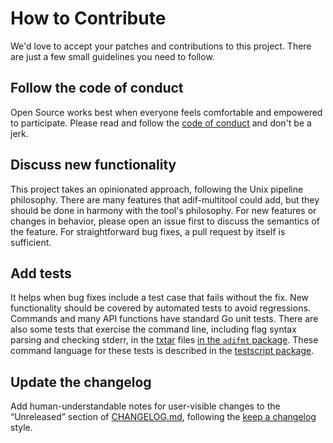 # How to Contribute

We'd love to accept your patches and contributions to this project. There are
just a few small guidelines you need to follow.

## Follow the code of conduct

Open Source works best when everyone feels comfortable and empowered to
participate. Please read and follow the [code of conduct](CODE_OF_CONDUCT.md)
and don't be a jerk.

## Discuss new functionality

This project takes an opinionated approach, following the Unix pipeline
philosophy. There are many features that adif-multitool could add, but they
should be done in harmony with the tool's philosophy. For new features or
changes in behavior, please open an issue first to discuss the semantics of the
feature. For straightforward bug fixes, a pull request by itself is sufficient.

## Add tests

It helps when bug fixes include a test case that fails without the fix.
New functionality should be covered by automated tests to avoid regressions.
Commands and many API functions have standard Go unit tests.  There are also
some tests that exercise the command line, including flag syntax parsing and
checking stderr, in the [txtar](https://pkg.go.dev/golang.org/x/tools/txtar)
files [in the `adifmt` package](./adifmt/testdata).  These command language for
these tests is described in the
[testscript package](https://pkg.go.dev/github.com/rogpeppe/go-internal@v1.12.0/testscript).

## Update the changelog

Add human-understandable notes for user-visible changes to the “Unreleased”
section of [CHANGELOG.md](CHANGELOG.md), following the
[keep a changelog](https://keepachangelog.com/en/1.1.0/) style.
